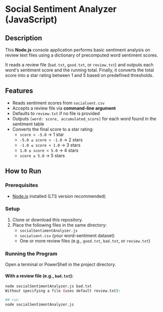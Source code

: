 # Social Sentiment Analyzer (JavaScript)

## Description
This **Node.js** console application performs basic sentiment analysis on review text files using a dictionary of precomputed word sentiment scores.

It reads a review file (`bad.txt`, `good.txt`, or `review.txt`) and outputs each word's sentiment score and the running total. Finally, it converts the total score into a star rating between 1 and 5 based on predefined thresholds.

## Features
- Reads sentiment scores from `socialsent.csv`
- Accepts a review file via **command-line argument**
- Defaults to `review.txt` if no file is provided
- Outputs `[word: score, accumulated_score]` for each word found in the sentiment table
- Converts the final score to a star rating:
  - `score < -5.0` → 1 star
  - `-5.0 ≤ score < -1.0` → 2 stars
  - `-1.0 ≤ score < 1.0` → 3 stars
  - `1.0 ≤ score < 5.0` → 4 stars
  - `score ≥ 5.0` → 5 stars

## How to Run

### Prerequisites
- [Node.js](https://nodejs.org/) installed (LTS version recommended)

### Setup
1. Clone or download this repository.
2. Place the following files in the same directory:
   - `socialSentimentAnalyzer.js`
   - `socialsent.csv` (your word-sentiment dataset)
   - One or more review files (e.g., `good.txt`, `bad.txt`, or `review.txt`)

### Running the Program

Open a terminal or PowerShell in the project directory.

#### With a review file (e.g., `bad.txt`):
```bash
node socialSentimentAnalyzer.js bad.txt
Without specifying a file (uses default review.txt):

## run
node socialSentimentAnalyzer.js